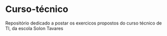 # Curso-técnico
 Repositório dedicado a postar os exercicos propostos do curso técnico de TI, da escola Solon Tavares
